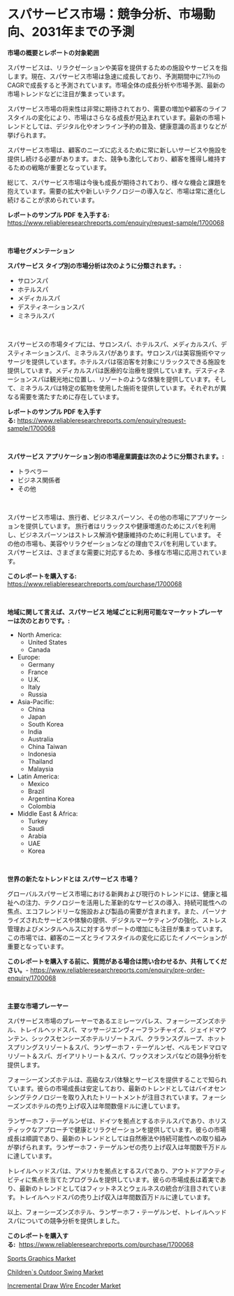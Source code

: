 <p><h1>スパサービス市場：競争分析、市場動向、2031年までの予測</h1></p><p><strong>市場の概要とレポートの対象範囲</strong></p>
<p><p>スパサービスは、リラクゼーションや美容を提供するための施設やサービスを指します。現在、スパサービス市場は急速に成長しており、予測期間中に7.1％のCAGRで成長すると予測されています。市場全体の成長分析や市場予測、最新の市場トレンドなどに注目が集まっています。</p><p>スパサービス市場の将来性は非常に期待されており、需要の増加や顧客のライフスタイルの変化により、市場はさらなる成長が見込まれています。最新の市場トレンドとしては、デジタル化やオンライン予約の普及、健康意識の高まりなどが挙げられます。</p><p>スパサービス市場は、顧客のニーズに応えるために常に新しいサービスや施設を提供し続ける必要があります。また、競争も激化しており、顧客を獲得し維持するための戦略が重要となっています。</p><p>総じて、スパサービス市場は今後も成長が期待されており、様々な機会と課題を抱えています。需要の拡大や新しいテクノロジーの導入など、市場は常に進化し続けることが求められています。</p></p>
<p><strong>レポートのサンプル PDF を入手する:</strong> <a href="https://www.reliableresearchreports.com/enquiry/request-sample/1700068">https://www.reliableresearchreports.com/enquiry/request-sample/1700068</a></p>
<p>&nbsp;</p>
<p><strong>市場セグメンテーション</strong></p>
<p><strong>スパサービス タイプ別の市場分析は次のように分類されます。:</strong></p>
<p><ul><li>サロンスパ</li><li>ホテルスパ</li><li>メディカルスパ</li><li>デスティネーションスパ</li><li>ミネラルスパ</li></ul></p>
<p>&nbsp;</p>
<p><p>スパサービスの市場タイプには、サロンスパ、ホテルスパ、メディカルスパ、デスティネーションスパ、ミネラルスパがあります。サロンスパは美容施術やマッサージを提供しています。ホテルスパは宿泊客を対象にリラックスできる施設を提供しています。メディカルスパは医療的な治療を提供しています。デスティネーションスパは観光地に位置し、リゾートのような体験を提供しています。そして、ミネラルスパは特定の鉱物を使用した施術を提供しています。それぞれが異なる需要を満たすために存在しています。</p></p>
<p><strong>レポートのサンプル PDF を入手する:</strong>&nbsp;<a href="https://www.reliableresearchreports.com/enquiry/request-sample/1700068">https://www.reliableresearchreports.com/enquiry/request-sample/1700068</a></p>
<p>&nbsp;</p>
<p><strong> スパサービス アプリケーション別の市場産業調査は次のように分類されます。:</strong></p>
<p><ul><li>トラベラー</li><li>ビジネス関係者</li><li>その他</li></ul></p>
<p>&nbsp;</p>
<p><p>スパサービス市場は、旅行者、ビジネスパーソン、その他の市場にアプリケーションを提供しています。 旅行者はリラックスや健康増進のためにスパを利用し、ビジネスパーソンはストレス解消や健康維持のために利用しています。 その他の市場も、美容やリラクゼーションなどの理由でスパを利用しています。 スパサービスは、さまざまな需要に対応するため、多様な市場に応用されています。</p></p>
<p><strong>このレポートを購入する:</strong>&nbsp; <a href="https://www.reliableresearchreports.com/purchase/1700068">https://www.reliableresearchreports.com/purchase/1700068</a></p>
<p>&nbsp;</p>
<p><strong>地域に関して言えば、スパサービス 地域ごとに利用可能なマーケットプレーヤーは次のとおりです。:</strong></p>
<p><ul>
    <li>
        North America:
        <ul>
            <li>United States</li>
            <li>Canada</li>
        </ul>
    </li>
    <li>
        Europe:
        <ul>
            <li>Germany</li>
            <li>France</li>
            <li>U.K.</li>
            <li>Italy</li>
            <li>Russia</li>
        </ul>
    </li>
    <li>
        Asia-Pacific:
        <ul>
            <li>China</li>
            <li>Japan</li>
            <li>South Korea</li>
            <li>India</li>
            <li>Australia</li>
            <li>China Taiwan</li>
            <li>Indonesia</li>
            <li>Thailand</li>
            <li>Malaysia</li>
        </ul>
    </li>
    <li>
        Latin America:
        <ul>
            <li>Mexico</li>
            <li>Brazil</li>
            <li>Argentina Korea</li>
            <li>Colombia</li>
        </ul>
    </li>
    <li>
        Middle East & Africa:
        <ul>
            <li>Turkey</li>
            <li>Saudi</li>
            <li>Arabia</li>
            <li>UAE</li>
            <li>Korea</li>
        </ul>
    </li>
    </ul></p>
<p>&nbsp;</p>
<p><strong>世界の新たなトレンドとは スパサービス 市場？</strong></p>
<p><p>グローバルスパサービス市場における新興および現行のトレンドには、健康と福祉への注力、テクノロジーを活用した革新的なサービスの導入、持続可能性への焦点、エコフレンドリーな施設および製品の需要が含まれます。また、パーソナライズされたサービスや体験の提供、デジタルマーケティングの強化、ストレス管理およびメンタルヘルスに対するサポートの増加にも注目が集まっています。この市場では、顧客のニーズとライフスタイルの変化に応じたイノベーションが重要となっています。</p></p>
<p><strong>このレポートを購入する前に、質問がある場合は問い合わせるか、共有してください。</strong>- <a href="https://www.reliableresearchreports.com/enquiry/pre-order-enquiry/1700068">https://www.reliableresearchreports.com/enquiry/pre-order-enquiry/1700068</a></p>
<p>&nbsp;</p>
<p><strong>主要な市場プレーヤー</strong></p>
<p><p>スパサービス市場のプレーヤーであるエミレーツパレス、フォーシーズンズホテル、トレイルヘッドスパ、マッサージエンヴィーフランチャイズ、ジェイドマウンテン、シックスセンシーズホテルリゾートスパ、クラランスグループ、ホットスプリングスリゾート＆スパ、ランザーホフ・テーゲルンゼ、ベルモンドマロマリゾート＆スパ、ガイアリトリート＆スパ、ワックスオンスパなどの競争分析を提供します。</p><p>フォーシーズンズホテルは、高級なスパ体験とサービスを提供することで知られています。彼らの市場成長は安定しており、最新のトレンドとしてはバイオセンシングテクノロジーを取り入れたトリートメントが注目されています。フォーシーズンズホテルの売り上げ収入は年間数億ドルに達しています。</p><p>ランザーホフ・テーゲルンゼは、ドイツを拠点とするホテルスパであり、ホリスティックなアプローチで健康とリラクゼーションを提供しています。彼らの市場成長は順調であり、最新のトレンドとしては自然療法や持続可能性への取り組みが挙げられます。ランザーホフ・テーゲルンゼの売り上げ収入は年間数千万ドルに達しています。</p><p>トレイルヘッドスパは、アメリカを拠点とするスパであり、アウトドアアクティビティに焦点を当てたプログラムを提供しています。彼らの市場成長は着実であり、最新のトレンドとしてはフィットネスとウェルネスの統合が注目されています。トレイルヘッドスパの売り上げ収入は年間数百万ドルに達しています。</p><p>以上、フォーシーズンズホテル、ランザーホフ・テーゲルンゼ、トレイルヘッドスパについての競争分析を提供しました。</p></p>
<p><strong>このレポートを購入する:</strong>&nbsp;&nbsp;<a href="https://www.reliableresearchreports.com/purchase/1700068">https://www.reliableresearchreports.com/purchase/1700068</a></p>
<p><p><a href="https://view.publitas.com/reportprime-1/sports-graphics-market-research-report-reveals-the-latest-trends-and-opportunities-of-this-market-for-period-from-2023-2030/">Sports Graphics Market</a></p><p><a href="https://view.publitas.com/reportprime-1/childrens-outdoor-swing-market-research-report-provides-thorough-industry-overview-which-offers-an-in-depth-analysis-of-product-trends-and-new-market-divisions/">Children`s Outdoor Swing Market</a></p><p><a href="https://view.publitas.com/reportprime-1/incremental-draw-wire-encoder-market-furnish-information-about-market-size-market-share-market-dynamics-and-projections-spanning-from-2023-to-2030/">Incremental Draw Wire Encoder Market</a></p></p>
